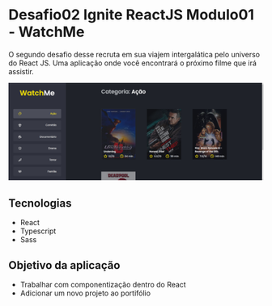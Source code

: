 # Desafio02 Ignite ReactJS Modulo01 - WatchMe

O segundo desafio desse recruta em sua viajem intergalática pelo universo do React JS.
Uma aplicação onde você encontrará o próximo filme que irá assistir.

![image](https://github.com/LucasSousa09/Desafio02-Ignite-ReactJS-Modulo01/blob/main/public/watch_me.png)

## Tecnologias

- React
- Typescript
- Sass

## Objetivo da aplicação

- Trabalhar com componentização dentro do React
- Adicionar um novo projeto ao portifólio
